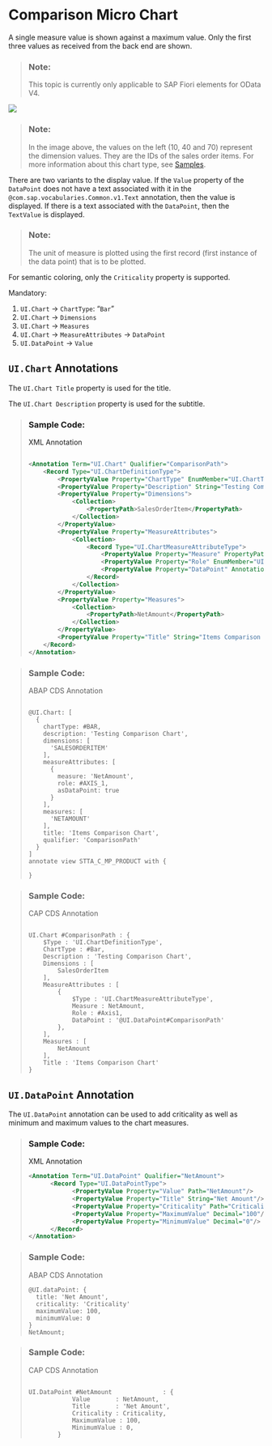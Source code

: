 <!-- loio9d126f1d92d34c178d9686b0cf12800a -->

# Comparison Micro Chart

A single measure value is shown against a maximum value. Only the first three values as received from the back end are shown.

> ### Note:  
> This topic is currently only applicable to SAP Fiori elements for OData V4.

![](images/Comparison_Micro_Chart_0df709f.png)

> ### Note:  
> In the image above, the values on the left \(10, 40 and 70\) represent the dimension values. They are the IDs of the sales order items. For more information about this chart type, see [Samples](https://ui5.sap.com/1.82.5/#/entity/sap.suite.ui.microchart.ComparisonMicroChart).

There are two variants to the display value. If the `Value` property of the `DataPoint` does not have a text associated with it in the `@com.sap.vocabularies.Common.v1.Text` annotation, then the value is displayed. If there is a text associated with the `DataPoint`, then the `TextValue` is displayed.

> ### Note:  
> The unit of measure is plotted using the first record \(first instance of the data point\) that is to be plotted.

For semantic coloring, only the `Criticality` property is supported.

Mandatory:

1.  `UI.Chart` → `ChartType`: “`Bar`”
2.  `UI.Chart` → `Dimensions`
3.  `UI.Chart` → `Measures`
4.  `UI.Chart` → `MeasureAttributes` → `DataPoint`
5.  `UI.DataPoint` → `Value`



<a name="loio9d126f1d92d34c178d9686b0cf12800a__section_bcw_pgq_qmb"/>

## `UI.Chart` Annotations

The `UI.Chart Title` property is used for the title.

The `UI.Chart Description` property is used for the subtitle.

> ### Sample Code:  
> XML Annotation
> 
> ```xml
> 
> <Annotation Term="UI.Chart" Qualifier="ComparisonPath">
>     <Record Type="UI.ChartDefinitionType">
>         <PropertyValue Property="ChartType" EnumMember="UI.ChartType/Bar"/>
>         <PropertyValue Property="Description" String="Testing Comparison Chart"/>
>         <PropertyValue Property="Dimensions">
>             <Collection>
>                 <PropertyPath>SalesOrderItem</PropertyPath>
>             </Collection>
>         </PropertyValue>
>         <PropertyValue Property="MeasureAttributes">
>             <Collection>
>                 <Record Type="UI.ChartMeasureAttributeType">
>                     <PropertyValue Property="Measure" PropertyPath="NetAmount"/>
>                     <PropertyValue Property="Role" EnumMember="UI.ChartMeasureRoleType/Axis1"/>
>                     <PropertyValue Property="DataPoint" AnnotationPath="@UI.DataPoint#ComparisonPath"/>
>                 </Record>
>             </Collection>
>         </PropertyValue>
>         <PropertyValue Property="Measures">
>             <Collection>
>                 <PropertyPath>NetAmount</PropertyPath>
>             </Collection>
>         </PropertyValue>
>         <PropertyValue Property="Title" String="Items Comparison Chart"/>
>     </Record>
> </Annotation>
> 
> 
> ```

> ### Sample Code:  
> ABAP CDS Annotation
> 
> ```
> 
> @UI.Chart: [
>   {
>     chartType: #BAR,
>     description: 'Testing Comparison Chart',
>     dimensions: [
>       'SALESORDERITEM'
>     ],
>     measureAttributes: [
>       {
>         measure: 'NetAmount',
>         role: #AXIS_1,
>         asDataPoint: true
>       }
>     ],
>     measures: [
>       'NETAMOUNT'
>     ],
>     title: 'Items Comparison Chart',
>     qualifier: 'ComparisonPath'
>   }
> ]
> annotate view STTA_C_MP_PRODUCT with {
> 
> }
> 
> ```

> ### Sample Code:  
> CAP CDS Annotation
> 
> ```
> 
> UI.Chart #ComparisonPath : {
>     $Type : 'UI.ChartDefinitionType',
>     ChartType : #Bar,
>     Description : 'Testing Comparison Chart',
>     Dimensions : [
>         SalesOrderItem
>     ],
>     MeasureAttributes : [
>         {
>             $Type : 'UI.ChartMeasureAttributeType',
>             Measure : NetAmount,
>             Role : #Axis1,
>             DataPoint : '@UI.DataPoint#ComparisonPath'
>         },
>     ],
>     Measures : [
>         NetAmount
>     ],
>     Title : 'Items Comparison Chart'
> }
> 
> ```



<a name="loio9d126f1d92d34c178d9686b0cf12800a__section_t1z_zl2_trb"/>

## `UI.DataPoint` Annotation

The `UI.DataPoint` annotation can be used to add criticality as well as minimum and maximum values to the chart measures.

> ### Sample Code:  
> XML Annotation
> 
> ```xml
> <Annotation Term="UI.DataPoint" Qualifier="NetAmount">
>       <Record Type="UI.DataPointType">
>             <PropertyValue Property="Value" Path="NetAmount"/>
>             <PropertyValue Property="Title" String="Net Amount"/>
>             <PropertyValue Property="Criticality" Path="Criticality"/>
>             <PropertyValue Property="MaximumValue" Decimal="100"/>
>             <PropertyValue Property="MinimumValue" Decimal="0"/>
>       </Record>
> </Annotation>
> ```

> ### Sample Code:  
> ABAP CDS Annotation
> 
> ```
> @UI.dataPoint: {
>   title: 'Net Amount',
>   criticality: 'Criticality'
>   maximumValue: 100,
>   minimumValue: 0
> }
> NetAmount;
> 
> ```

> ### Sample Code:  
> CAP CDS Annotation
> 
> ```
> 
> UI.DataPoint #NetAmount              : {
>             Value       : NetAmount,
>             Title       : 'Net Amount',
>             Criticality : Criticality,
>             MaximumValue : 100,
>             MinimumValue : 0,
>         }
> 
> ```

